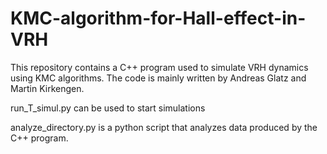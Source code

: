 # KMC-algorithm-for-Hall-effect-in-VRH

This repository contains a C++ program used to simulate VRH dynamics using KMC algorithms. The code is mainly written by Andreas Glatz and Martin Kirkengen. 

run_T_simul.py can be used to start simulations 

analyze_directory.py is a python script that analyzes data produced by the C++ program. 

